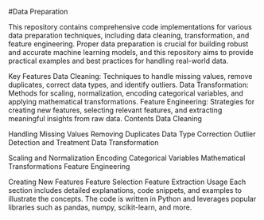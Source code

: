 
#Data Preparation

This repository contains comprehensive code implementations for various data preparation techniques, including data cleaning, transformation, and feature engineering. Proper data preparation is crucial for building robust and accurate machine learning models, and this repository aims to provide practical examples and best practices for handling real-world data.

Key Features
Data Cleaning: Techniques to handle missing values, remove duplicates, correct data types, and identify outliers.
Data Transformation: Methods for scaling, normalization, encoding categorical variables, and applying mathematical transformations.
Feature Engineering: Strategies for creating new features, selecting relevant features, and extracting meaningful insights from raw data.
Contents
Data Cleaning

Handling Missing Values
Removing Duplicates
Data Type Correction
Outlier Detection and Treatment
Data Transformation

Scaling and Normalization
Encoding Categorical Variables
Mathematical Transformations
Feature Engineering

Creating New Features
Feature Selection
Feature Extraction
Usage
Each section includes detailed explanations, code snippets, and examples to illustrate the concepts. The code is written in Python and leverages popular libraries such as pandas, numpy, scikit-learn, and more.
